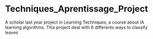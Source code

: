 # Techniques_Aprentissage_Project
A scholar last year project in Learning Techniques, a course about IA learning algorithms. This project deal with 6 differents ways to classify leaves 

